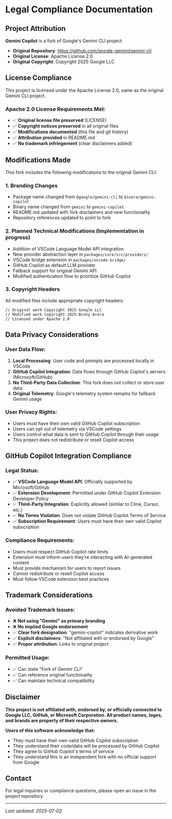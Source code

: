# Legal Compliance Documentation

## Project Attribution

**Gemini Copilot** is a fork of Google's Gemini CLI project:
- **Original Repository**: https://github.com/google-gemini/gemini-cli
- **Original License**: Apache License 2.0
- **Original Copyright**: Copyright 2025 Google LLC

## License Compliance

This project is licensed under the Apache License 2.0, same as the original Gemini CLI project.

### Apache 2.0 License Requirements Met:
- ✅ **Original license file preserved** (LICENSE)
- ✅ **Copyright notices preserved** in all original files
- ✅ **Modifications documented** (this file and git history)
- ✅ **Attribution provided** in README.md
- ✅ **No trademark infringement** (clear disclaimers added)

## Modifications Made

This fork includes the following modifications to the original Gemini CLI:

### 1. **Branding Changes**
- Package name changed from `@google/gemini-cli` to `binora/gemini-copilot`
- Binary name changed from `gemini` to `gemini-copilot`
- README.md updated with fork disclaimers and new functionality
- Repository references updated to point to fork

### 2. **Planned Technical Modifications** (Implementation in progress)
- Addition of VSCode Language Model API integration
- New provider abstraction layer in `packages/core/src/providers/`
- VSCode bridge extension in `packages/vscode-bridge/`
- GitHub Copilot as default LLM provider
- Fallback support for original Gemini API
- Modified authentication flow to prioritize GitHub Copilot

### 3. **Copyright Headers**
All modified files include appropriate copyright headers:
```
// Original work Copyright 2025 Google LLC
// Modified work Copyright 2025 Binny Arora
// Licensed under Apache 2.0
```

## Data Privacy Considerations

### User Data Flow:
1. **Local Processing**: User code and prompts are processed locally in VSCode
2. **GitHub Copilot Integration**: Data flows through GitHub Copilot's servers (Microsoft/GitHub)
3. **No Third-Party Data Collection**: This fork does not collect or store user data
4. **Original Telemetry**: Google's telemetry system remains for fallback Gemini usage

### User Privacy Rights:
- Users must have their own valid GitHub Copilot subscription
- Users can opt out of telemetry via VSCode settings
- Users control what data is sent to GitHub Copilot through their usage
- This project does not redistribute or resell Copilot access

## GitHub Copilot Integration Compliance

### Legal Status:
- ✅ **VSCode Language Model API**: Officially supported by Microsoft/GitHub
- ✅ **Extension Development**: Permitted under GitHub Copilot Extension Developer Policy
- ✅ **Third-Party Integration**: Explicitly allowed (similar to Cline, Cursor, etc.)
- ✅ **No Terms Violation**: Does not violate GitHub Copilot Terms of Service
- ✅ **Subscription Requirement**: Users must have their own valid Copilot subscription

### Compliance Requirements:
- Users must respect GitHub Copilot rate limits
- Extension must inform users they're interacting with AI-generated content
- Must provide mechanism for users to report issues
- Cannot redistribute or resell Copilot access
- Must follow VSCode extension best practices

## Trademark Considerations

### Avoided Trademark Issues:
- ❌ **Not using "Gemini" as primary branding**
- ❌ **No implied Google endorsement**
- ✅ **Clear fork designation**: "gemini-copilot" indicates derivative work
- ✅ **Explicit disclaimers**: "Not affiliated with or endorsed by Google"
- ✅ **Proper attribution**: Links to original project

### Permitted Usage:
- ✅ Can state "Fork of Gemini CLI"
- ✅ Can reference original functionality
- ✅ Can maintain technical compatibility

## Disclaimer

**This project is not affiliated with, endorsed by, or officially connected to Google LLC, GitHub, or Microsoft Corporation. All product names, logos, and brands are property of their respective owners.**

**Users of this software acknowledge that:**
- They must have their own valid GitHub Copilot subscription
- They understand their code/data will be processed by GitHub Copilot
- They agree to GitHub Copilot's terms of service
- They understand this is an independent fork with no official support from Google

## Contact

For legal inquiries or compliance questions, please open an issue in the project repository.

---

*Last updated: 2025-07-02*